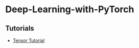 # Deep-Learning-with-PyTorch
## Tutorials
- [Tensor Tutorial](https://github.com/quangddt/Deep-Learning-with-PyTorch/blob/master/tensor_tutorial.ipynb)
